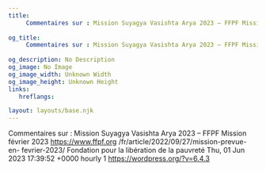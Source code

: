 ```yaml
---
title: 
     Commentaires sur : Mission Suyagya Vasishta Arya 2023 – FFPF Mission février 2023
    
og_title: 
     Commentaires sur : Mission Suyagya Vasishta Arya 2023 – FFPF Mission février 2023
    
og_description: No Description
og_image: No Image
og_image_width: Unknown Width
og_image_height: Unknown Height
links:
   hreflangs:

layout: layouts/base.njk
---
```

Commentaires sur : Mission Suyagya Vasishta Arya 2023 – FFPF Mission février
2023  https://www.ffpf.org /fr/article/2022/09/27/mission-prevue-en-
fevrier-2023/  Fondation pour la libération de la pauvreté  Thu, 01 Jun 2023
17:39:52 +0000  hourly  1  https://wordpress.org/?v=6.4.3

